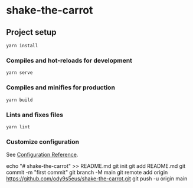 # shake-the-carrot

## Project setup
```
yarn install
```

### Compiles and hot-reloads for development
```
yarn serve
```

### Compiles and minifies for production
```
yarn build
```

### Lints and fixes files
```
yarn lint
```

### Customize configuration
See [Configuration Reference](https://cli.vuejs.org/config/).


echo "# shake-the-carrot" >> README.md
git init
git add README.md
git commit -m "first commit"
git branch -M main
git remote add origin https://github.com/ody9s5eus/shake-the-carrot.git
git push -u origin main